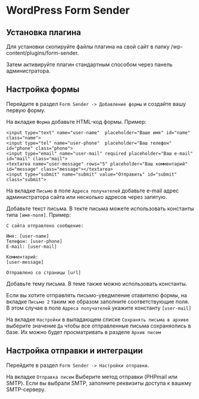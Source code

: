 # WordPress Form Sender

## Установка плагина

Для установки скопируйте файлы плагина на свой сайт в папку /wp-content/plugins/form-sender.

Затем активируйте плагин стандартным способом через панель администратора.


## Настройка формы

Перейдите в раздел ```Form Sender -> Добавление формы``` и создайте вашу первую форму. 

На вкладке ```Форма``` добавьте HTML-код формы. Пример:
```
<input type="text" name="user-name"  placeholder="Ваше имя" id="name" class="name">
<input type="tel" name="user-phone"  placeholder="Ваш телефон" id="phone" class="phone">
<input type="email" name="user-mail" required placeholder="Ваш e-mail" id="mail" class="mail">
<textarea name="user-message" rows="5" placeholder="Ваш комментарий" id="message" class="message"></textarea>
<input type="submit" name="submit" value="Отправить" id="submit" class="submit">
```

На вкладке ```Письмо``` в поле ```Адреса получателей``` добавьте e-mail адрес администратора сайта или несколько адресов через запятую.

Добавьте текст письма. В текте письма можете использовать константы типа ```[имя-поля]```. Пример:
```
С сайта отправлено сообщение:

Имя: [user-name]
Телефон: [user-phone]
E-mail: [user-mail]

Комментарий:
[user-message]

Отправлено со страницы [url]
```
Добавьте тему письма. В теме также можно использовать константы.

Если вы хотите отправлять письмо-уведмление отавителю формы, на вкладке ```Письмо 2``` таким же образом заполните соответствующие поля. В этом случае в поле ```Адреса получателей``` укажите константу ```[user-mail]```

На вкладке ```Настройки``` в выпадающем списке ```Сохранять письма в архиве``` выберите значение ```Да``` чтобы все отправленные письма сохраняолись в базе. Их можно будет просматривать в разделе ```Архив писем```


## Настройка отправки и интеграции

Перейдите в раздел ```Form Sender -> Настройки отправки```.

На вкладке ```Отправка писем``` Выберите метод отправки (PHPmail или SMTP). Если вы выбрали SMTP, заполните реквизиты доступа к вашкму SMTP-серверу.
